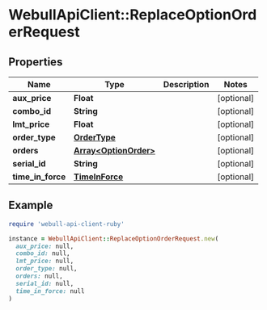 # WebullApiClient::ReplaceOptionOrderRequest

## Properties

| Name | Type | Description | Notes |
| ---- | ---- | ----------- | ----- |
| **aux_price** | **Float** |  | [optional] |
| **combo_id** | **String** |  | [optional] |
| **lmt_price** | **Float** |  | [optional] |
| **order_type** | [**OrderType**](OrderType.md) |  | [optional] |
| **orders** | [**Array&lt;OptionOrder&gt;**](OptionOrder.md) |  | [optional] |
| **serial_id** | **String** |  | [optional] |
| **time_in_force** | [**TimeInForce**](TimeInForce.md) |  | [optional] |

## Example

```ruby
require 'webull-api-client-ruby'

instance = WebullApiClient::ReplaceOptionOrderRequest.new(
  aux_price: null,
  combo_id: null,
  lmt_price: null,
  order_type: null,
  orders: null,
  serial_id: null,
  time_in_force: null
)
```

